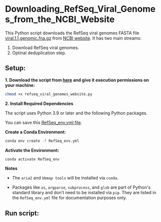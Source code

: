 # Downloading_RefSeq_Viral_Genomes_from_the_NCBI_Website

This Python script downloads the RefSeq viral genomes FASTA file [viral.1.1.genomic.fna.gz](https://ftp.ncbi.nlm.nih.gov/refseq/release/viral/viral.1.1.genomic.fna.gz) from [NCBI website](https://ftp.ncbi.nlm.nih.gov/refseq/release/viral/). It has two main streams:
1. Download RefSeq viral genomes.
2. Optinal deduplication step.

## **Setup:**

**1. Download the script from [here](https://github.com/agudeloromero/Download_fasta_NCBI/blob/main/Downloading_RefSeq_Viral_Genomes_from_the_NCBI_Website/refseq_viral_genomes_website.py) and give it execution permissions on your machine:**
```bash
chmod +x refseq_viral_genomes_website.py
```

**2. Install Required Dependencies**

The script uses Python 3.9 or later and the following Python packages.

You can save this [RefSeq_env.yml file](https://github.com/agudeloromero/Download_fasta_NCBI/blob/main/Downloading_RefSeq_Viral_Genomes_from_the_NCBI_Website/RefSeq_env.yml).

**Create a Conda Environment:**
``` bash
conda env create -f RefSeq_env.yml
```

**Activate the Environment:**
``` bash
conda activate RefSeq_env
```

**Notes**

* The `aria2` and `bbmap tools` will be installed via `conda`.

* Packages like `os`, `argparse`, `subprocess`, and `glob` are part of Python's standard library and don’t need to be installed via `pip`. They are listed in the `RefSeq_env.yml` file for documentation purposes only.

## **Run script:**
